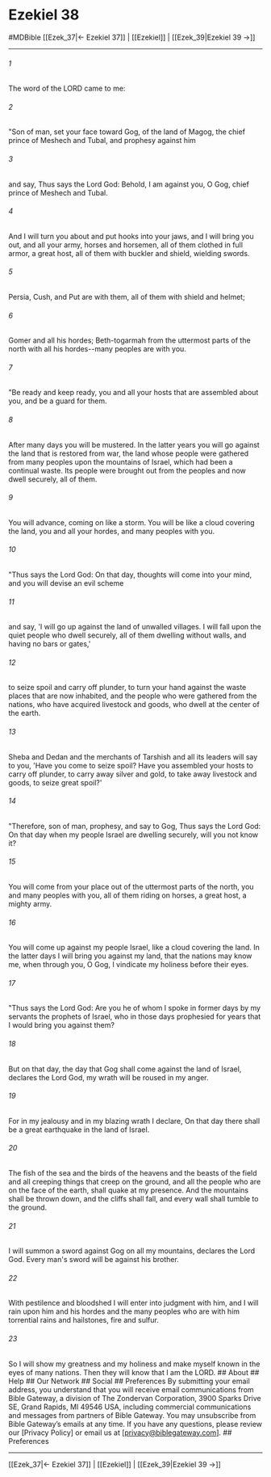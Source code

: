 # Ezekiel 38
#MDBible
[[Ezek_37|← Ezekiel 37]] | [[Ezekiel]] | [[Ezek_39|Ezekiel 39 →]]

***


###### 1 
The word of the LORD came to me: 

###### 2 
"Son of man, set your face toward Gog, of the land of Magog, the chief prince of Meshech and Tubal, and prophesy against him 

###### 3 
and say, Thus says the Lord God: Behold, I am against you, O Gog, chief prince of Meshech and Tubal. 

###### 4 
And I will turn you about and put hooks into your jaws, and I will bring you out, and all your army, horses and horsemen, all of them clothed in full armor, a great host, all of them with buckler and shield, wielding swords. 

###### 5 
Persia, Cush, and Put are with them, all of them with shield and helmet; 

###### 6 
Gomer and all his hordes; Beth-togarmah from the uttermost parts of the north with all his hordes--many peoples are with you. 

###### 7 
"Be ready and keep ready, you and all your hosts that are assembled about you, and be a guard for them. 

###### 8 
After many days you will be mustered. In the latter years you will go against the land that is restored from war, the land whose people were gathered from many peoples upon the mountains of Israel, which had been a continual waste. Its people were brought out from the peoples and now dwell securely, all of them. 

###### 9 
You will advance, coming on like a storm. You will be like a cloud covering the land, you and all your hordes, and many peoples with you. 

###### 10 
"Thus says the Lord God: On that day, thoughts will come into your mind, and you will devise an evil scheme 

###### 11 
and say, 'I will go up against the land of unwalled villages. I will fall upon the quiet people who dwell securely, all of them dwelling without walls, and having no bars or gates,' 

###### 12 
to seize spoil and carry off plunder, to turn your hand against the waste places that are now inhabited, and the people who were gathered from the nations, who have acquired livestock and goods, who dwell at the center of the earth. 

###### 13 
Sheba and Dedan and the merchants of Tarshish and all its leaders will say to you, 'Have you come to seize spoil? Have you assembled your hosts to carry off plunder, to carry away silver and gold, to take away livestock and goods, to seize great spoil?' 

###### 14 
"Therefore, son of man, prophesy, and say to Gog, Thus says the Lord God: On that day when my people Israel are dwelling securely, will you not know it? 

###### 15 
You will come from your place out of the uttermost parts of the north, you and many peoples with you, all of them riding on horses, a great host, a mighty army. 

###### 16 
You will come up against my people Israel, like a cloud covering the land. In the latter days I will bring you against my land, that the nations may know me, when through you, O Gog, I vindicate my holiness before their eyes. 

###### 17 
"Thus says the Lord God: Are you he of whom I spoke in former days by my servants the prophets of Israel, who in those days prophesied for years that I would bring you against them? 

###### 18 
But on that day, the day that Gog shall come against the land of Israel, declares the Lord God, my wrath will be roused in my anger. 

###### 19 
For in my jealousy and in my blazing wrath I declare, On that day there shall be a great earthquake in the land of Israel. 

###### 20 
The fish of the sea and the birds of the heavens and the beasts of the field and all creeping things that creep on the ground, and all the people who are on the face of the earth, shall quake at my presence. And the mountains shall be thrown down, and the cliffs shall fall, and every wall shall tumble to the ground. 

###### 21 
I will summon a sword against Gog on all my mountains, declares the Lord God. Every man's sword will be against his brother. 

###### 22 
With pestilence and bloodshed I will enter into judgment with him, and I will rain upon him and his hordes and the many peoples who are with him torrential rains and hailstones, fire and sulfur. 

###### 23 
So I will show my greatness and my holiness and make myself known in the eyes of many nations. Then they will know that I am the LORD. ## About ## Help ## Our Network ## Social ## Preferences By submitting your email address, you understand that you will receive email communications from Bible Gateway, a division of The Zondervan Corporation, 3900 Sparks Drive SE, Grand Rapids, MI 49546 USA, including commercial communications and messages from partners of Bible Gateway. You may unsubscribe from Bible Gateway&rsquo;s emails at any time. If you have any questions, please review our [Privacy Policy] or email us at [privacy@biblegateway.com]. ## Preferences

***

[[Ezek_37|← Ezekiel 37]] | [[Ezekiel]] | [[Ezek_39|Ezekiel 39 →]]
